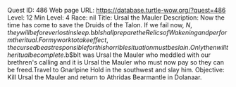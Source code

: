 Quest ID: 486
Web page URL: https://database.turtle-wow.org/?quest=486
Level: 12
Min Level: 4
Race: nil
Title: Ursal the Mauler
Description: Now the time has come to save the Druids of the Talon. If we fail now, $N, they will be forever lost in sleep.$b$bI shall prepare the Relics of Wakening and perform the ritual. For my work to take effect, the cursed beast responsible for this horrible situation must be slain.Only then will the ritual be complete.$b$bIt was Ursal the Mauler who meddled with our brethren's calling and it is Ursal the Mauler who must now pay so they can be freed.Travel to Gnarlpine Hold in the southwest and slay him.
Objective: Kill Ursal the Mauler and return to Athridas Bearmantle in Dolanaar.
